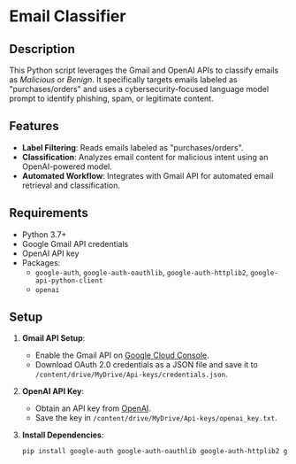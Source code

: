 # Email Classifier

## Description

This Python script leverages the Gmail and OpenAI APIs to classify emails as *Malicious* or *Benign*. It specifically targets emails labeled as "purchases/orders" and uses a cybersecurity-focused language model prompt to identify phishing, spam, or legitimate content.

## Features

- **Label Filtering**: Reads emails labeled as "purchases/orders".
- **Classification**: Analyzes email content for malicious intent using an OpenAI-powered model.
- **Automated Workflow**: Integrates with Gmail API for automated email retrieval and classification.

## Requirements

- Python 3.7+
- Google Gmail API credentials
- OpenAI API key
- Packages:
  - `google-auth`, `google-auth-oauthlib`, `google-auth-httplib2`, `google-api-python-client`
  - `openai`

## Setup

1. **Gmail API Setup**:
   - Enable the Gmail API on [Google Cloud Console](https://console.cloud.google.com/).
   - Download OAuth 2.0 credentials as a JSON file and save it to `/content/drive/MyDrive/Api-keys/credentials.json`.

2. **OpenAI API Key**:
   - Obtain an API key from [OpenAI](https://platform.openai.com/).
   - Save the key in `/content/drive/MyDrive/Api-keys/openai_key.txt`.

3. **Install Dependencies**:
   ```bash
   pip install google-auth google-auth-oauthlib google-auth-httplib2 google-api-python-client openai
